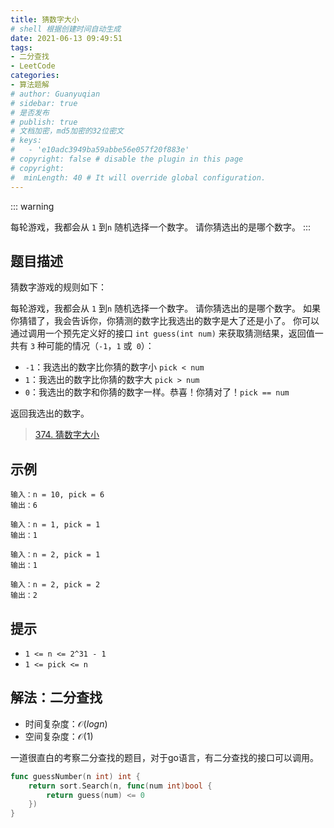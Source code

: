 ```yaml
---
title: 猜数字大小
# shell 根据创建时间自动生成
date: 2021-06-13 09:49:51
tags:
- 二分查找
- LeetCode
categories:
- 算法题解
# author: Guanyuqian
# sidebar: true
# 是否发布
# publish: true
# 文档加密，md5加密的32位密文
# keys:
# 	- 'e10adc3949ba59abbe56e057f20f883e'
# copyright: false # disable the plugin in this page 
# copyright:
#  minLength: 40 # It will override global configuration. 
---
```


::: warning

每轮游戏，我都会从 `1` 到`n` 随机选择一个数字。 请你猜选出的是哪个数字。
:::

<!-- more -->

## 题目描述

猜数字游戏的规则如下：

每轮游戏，我都会从 `1` 到`n` 随机选择一个数字。 请你猜选出的是哪个数字。
如果你猜错了，我会告诉你，你猜测的数字比我选出的数字是大了还是小了。
你可以通过调用一个预先定义好的接口 `int guess(int num)` 来获取猜测结果，返回值一共有 `3` 种可能的情况（`-1`，`1` 或` 0`）：

- `-1`：我选出的数字比你猜的数字小 `pick < num`
- `1`：我选出的数字比你猜的数字大 `pick > num`
- `0`：我选出的数字和你猜的数字一样。恭喜！你猜对了！`pick == num`

返回我选出的数字。

> [374. 猜数字大小](https://leetcode-cn.com/problems/guess-number-higher-or-lower/)



## 示例

```
输入：n = 10, pick = 6
输出：6

输入：n = 1, pick = 1
输出：1

输入：n = 2, pick = 1
输出：1

输入：n = 2, pick = 2
输出：2
```



## 提示

- `1 <= n <= 2^31 - 1`
- `1 <= pick <= n`



## 解法：二分查找

- 时间复杂度：$\mathcal{O}(log n)$
- 空间复杂度：$\mathcal{O}(1)$

一道很直白的考察二分查找的题目，对于go语言，有二分查找的接口可以调用。

```go
func guessNumber(n int) int {
    return sort.Search(n, func(num int)bool {
        return guess(num) <= 0
    })
}
```
